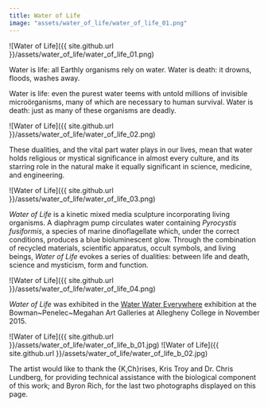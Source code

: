 ```yaml
---
title: Water of Life
image: "assets/water_of_life/water_of_life_01.png"
---
```

<!--excerpt-->
![Water of Life]({{ site.github.url }}/assets/water_of_life/water_of_life_01.png)

<p class="lead">Water is life: all Earthly organisms rely on water. Water is death: it drowns, floods, washes away.</p>

Water is life: even the purest water teems with untold millions of invisible microörganisms, many of which are necessary to human survival. Water is death: just as many of these organisms are deadly.</p>

![Water of Life]({{ site.github.url }}/assets/water_of_life/water_of_life_02.png)

These dualities, and the vital part water plays in our lives, mean that water holds religious or mystical significance in almost every culture, and its starring role in the natural make it equally significant in science, medicine, and engineering.

![Water of Life]({{ site.github.url }}/assets/water_of_life/water_of_life_03.png)

<em>Water of Life</em> is a kinetic mixed media sculpture incorporating living organisms. A diaphragm pump circulates water containing <em>Pyrocystis fusiformis</em>, a species of marine dinoflagellate which, under the correct conditions, produces a blue bioluminescent glow. Through the combination of recycled materials, scientific apparatus, occult symbols, and living beings, <em>Water of Life</em> evokes a series of dualities: between life and death, science and mysticism, form and function.

![Water of Life]({{ site.github.url }}/assets/water_of_life/water_of_life_04.png)

<em>Water of Life</em> was exhibited in the [Water Water Everywhere](http://sites.allegheny.edu/art/the-art-department/art-gallery-hours/art-galleries-fall-2015-spring-2016/) exhibition at the Bowman~Penelec~Megahan Art Galleries at Allegheny College in November 2015.

![Water of Life]({{ site.github.url }}/assets/water_of_life/water_of_life_b_01.jpg)
![Water of Life]({{ site.github.url }}/assets/water_of_life/water_of_life_b_02.jpg)

The artist would like to thank the {K,Ch}rises, Kris Troy and Dr. Chris Lundberg, for providing technical assistance with the biological component of this work; and Byron Rich, for the last two photographs displayed on this page.
